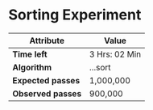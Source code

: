  Sorting Experiment
  ===================


  Attribute   | Value
  ------------|---------
  **Time left**   |  3 Hrs: 02 Min
  **Algorithm**   |   ...sort
  **Expected passes** | 1,000,000
  **Observed passes** | 900,000
